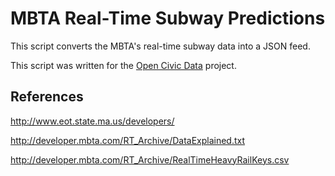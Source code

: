 # MBTA Real-Time Subway Predictions

This script converts the MBTA's real-time subway data into a JSON feed.

This script was written for the [Open Civic Data][ocd] project.

[ocd]:http://opencivicdata.org/


## References

<http://www.eot.state.ma.us/developers/>

<http://developer.mbta.com/RT_Archive/DataExplained.txt>

<http://developer.mbta.com/RT_Archive/RealTimeHeavyRailKeys.csv>





